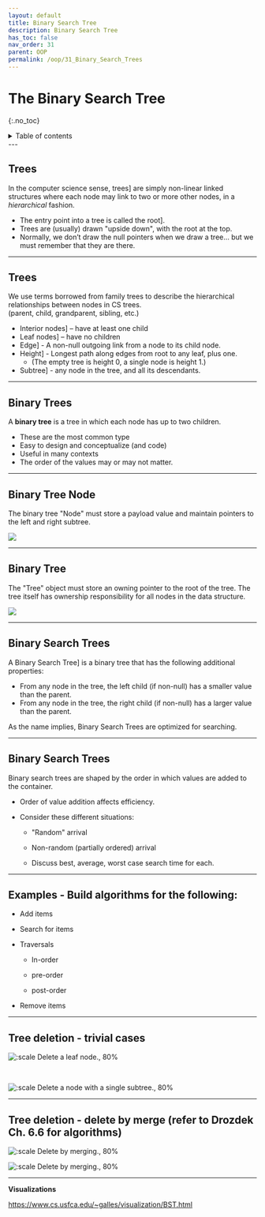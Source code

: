 ```yaml
---
layout: default
title: Binary Search Tree
description: Binary Search Tree
has_toc: false
nav_order: 31
parent: OOP
permalink: /oop/31_Binary_Search_Trees
---
```



# The Binary Search Tree
{:.no_toc}

<details closed markdown="block">
  <summary>
    Table of contents
  </summary>
  {: .text-delta }
1. TOC
{:toc}
</details>
---

## Trees

In the computer science sense, trees] are simply non-linear linked structures where each node may link to two or more other nodes, in a _hierarchical_ fashion.

* The entry point into a tree is called the root].
* Trees are (usually) drawn "upside down", with the root at the top.
* Normally, we don’t draw the null pointers when we draw a tree... but we must remember that they are there.

---

## Trees
We use terms borrowed from family trees to describe the hierarchical relationships between nodes in CS trees.<br />  (parent, child, grandparent, sibling, etc.)

* Interior nodes] – have at least one child
* Leaf nodes] – have no children
* Edge] - A non-null outgoing link from a node to its child node.
* Height] - Longest path along edges from root to any leaf, plus one.
    - (The empty tree is height 0, a single node is height 1.)
* Subtree] - any node in the tree, and all its descendants.

---

## Binary Trees

A __binary tree__ is a tree in which each node has up to two children.

* These are the most common type
* Easy to design and conceptualize (and code)
* Useful in many contexts
* The order of the values may or may not matter.

---
## Binary Tree Node

The binary tree "Node" must store a payload value and maintain pointers to the left and right subtree.

![]({{site.baseurl}}/assets/CS50pics/Trees/Binary_Tree_Node.svg)

---

## Binary Tree

The "Tree" object must store an owning pointer to the root of the tree.  The tree itself has ownership responsibility for all nodes in the data structure.

![]({{site.baseurl}}/assets/CS50pics/Trees/Binary_Tree.svg)


---

## Binary Search Trees

A Binary Search Tree] is a binary tree that has the following additional properties: 

* From any node in the tree, the left child (if non-null) has a smaller value than the parent.
* From any node in the tree, the right child (if non-null) has a larger value than the parent.

As the name implies, Binary Search Trees are optimized for searching.

---

## Binary Search Trees

Binary search trees are shaped by the order in which values are added to the container.

* Order of value addition affects efficiency.
* Consider these different situations:

  * "Random" arrival

  * Non-random (partially ordered) arrival

  * Discuss best, average, worst case search time for each.

---

## Examples - Build algorithms for the following:

* Add items

* Search for items

* Traversals
 
    * In-order

    * pre-order

    * post-order

* Remove items

---

## Tree deletion - trivial cases

![:scale Delete a leaf node., 80%]({{site.baseurl}}/assets/CS50pics/Trees/tree_delete_leaf_fig_6.26.png)

<br>

![:scale Delete a node with a single subtree., 80%]({{site.baseurl}}/assets/CS50pics/Trees/tree_delete_node-with-one-child_fig_6.27.png)

---
## Tree deletion - delete by merge (refer to Drozdek Ch. 6.6 for algorithms)

![:scale Delete by merging., 80%]({{site.baseurl}}/assets/CS50pics/Trees/tree_delete_by-merge_fig_6.28.png)

![:scale Delete by merging., 80%]({{site.baseurl}}/assets/CS50pics/Trees/tree_delete_by-merge_fig_6.30.png)


---

**Visualizations**

<https://www.cs.usfca.edu/~galles/visualization/BST.html>
